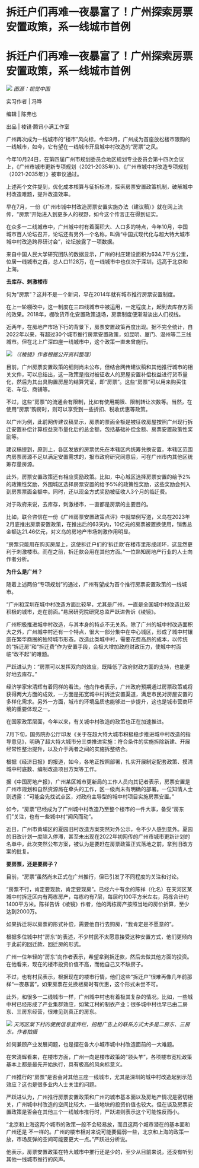 # 拆迁户们再难一夜暴富了！广州探索房票安置政策，系一线城市首例

# 拆迁户们再难一夜暴富了！广州探索房票安置政策，系一线城市首例

![](https://inews.gtimg.com/news_bt/O4rONZgmBN-T0X0bJHDwmk_11mL9geYqsmwXPMpThQMFsAA/1000)
_图源：视觉中国_

实习作者 | 冯晔

编辑 | 陈弗也

出品 | 棱镜·腾讯小满工作室

广州再次成为一线城市的“楼市”风向标，今年9月，广州成为首座放松楼市限购的一线城市，如今，它有望在一线城市开启城中村改造的“房票”之风。

今年10月24日，在第四届广州市规划委员会地区规划专业委员会第十四次会议上，《广州市城市更新专项规划（2021-2035年）》、《广州市城中村改造专项规划（2021-2035年）》被审议通过。

上述两个文件提到，优化成本核算与征拆标准，探索房票安置政策机制，破解城中村改造难题，提升改造效率。

早在7月，一份《广州市城中村改造房票安置实施办法（建议稿）》就在网上流传，“房票”开始进入到更多人的视野，如今这个传言正在得到证实。

在众多一二线城市中，广州城中村有着面积大、人口多的特点，今年10月，中国城市百人论坛召开，论坛还有另外一个名称，叫做“中国式现代化与超大特大城市城中村改造跨界研讨会”，论坛披露了一项数据。

来自中国人民大学研究团队的数据显示，广州的村庄建设面积为634.7平方公里，位居一线城市之首，总人口1128万，在一线城市中也仅次于深圳，远高于北京和上海。

**去库存、刺激楼市**

何为“房票”？这并不是一个新词，早在2014年就有城市推行房票安置制度。

在上一轮棚改中，这一制度在三四线城市中被运用，一定程度上，起到去库存方面的效果。2018年，棚改货币化安置政策退场，房票制度便渐渐淡出人们视线。

近两年，在房地产市场下行的背景下，房票安置政策再度出现。据不完全统计，自2022年以来，有超过30个城市推行房票安置政策，如昆明、厦门、温州等二三线城市。但在北上广深四座一线城市中，这个政策一直未曾施行。

![](https://inews.gtimg.com/news_bt/OlOcws6ekVB25sA8wSPlOz9HbctKtkK03kHcdboJIIKIcAA/1000)
_（《棱镜》作者根据公开资料整理）_

目前，广州房票安置政策的细则尚未公布，但结合网传建议稿和其他推行城市的相关文件，可以总结出，这一政策是指对被征收人的房屋安置补偿权益进行货币量化，然后为其出具购置房屋的结算凭证，即“房票”。这些“房票”可以用来购买住宅、车位、商铺等。

不过，这些“房票”的流通会有限制，比如有使用期限、限制转让次数等。当然，在使用“房票”购房时，则可以享受到一些折扣、税收优惠等政策。

以广州为例，此前网传建议稿显示，房票的票面金额是被征收房屋按照广州现行拆迁安置补偿计算权益货币量化后的总金额，包括基础补偿金额、房票安置政策性奖励等。

建议稿提到，原则上，各区发放的房票优先在本辖区内统筹兑换安置，本辖区范围内房票房源不足以满足安置需求的，报市政府研究同意后，可在广州市内其他区统筹存量房源。

此外，房票安置政策还有相应奖励政策。比如，中心城区选择房票安置的给予2%的政策性奖励，外围城区选择房票安置的给予5%的政策性奖励，这些奖励会列入到房票票面金额中。同时，还以现金方式奖励被征收人3个月的临迁费。

对于政府来说，去库存，刺激楼市，一直都是房票的主要目的。

比如，联合咨信在一份《广州房票安置政策点评》中就举例写道，义乌在2023年2月底推出房票安置政策，在推出后的63天内，10亿元的房票被置换使用，销售总金额达21.46亿元，对义乌的房地产市场刺激作用明显。

“房票只能用在购买房屋上，这使拆迁户们的‘拆迁款’在楼市里形成闭环，这显然更利于刺激楼市。而在之前，拆迁款会用在其他方面。”一位熟知房地产行业的人士向作者分析。

**为什么是广州？**

随着上述两份“专项规划”的通过，广州有望成为首个推行房票安置政策的一线城市。

“广州和深圳在城中村改造方面比较早，尤其是广州，一直是全国城中村改造比较积极的城市，走在前面。”易居研究院研究总监严跃进告诉《棱镜》。

广州积极推进城中村改造，与其本身的特点不无关系。除了广州的城中村改造面积大之外，广州城中村还有一个特点，很大一部分集中在中心城区，形成了城中村镶嵌在繁华商圈的独特城市形态。改造此类城中村，需要花费高昂的成本，以传统的“拆迁房”和“拆迁费”作为安置手段，会极大增加政府财政压力，使城中村面临“改不起”的难题。

严跃进认为：“房票可以发挥双向的效应，既降低了政府财政方面的支持，也能更好地去库存。”

经济学家宋清辉有着同样的看法，他向作者表示，广州政府预期通过房票政策或将获得两大方面的成效，一方面是拓宽城中村拆迁安置渠道，满足市民对房屋安置的多样化需求。另外一方面，城市的环境品质也能够进一步提升，这也是城市营商环境的重要体现之一。

在国家政策层面，今年以来，有关城中村改造的政策也正在加速推进。

7月下旬，国务院办公厅印发《关于在超大特大城市积极稳步推进城中村改造的指导意见》，明确了超大特大城市分三类推进实施：符合条件的实施拆除新建、开展经常性整治提升，以及介于两者之间的实施拆整结合。

根据《经济日报》的报道，如今，各地正按照部署，扎实开展制定配套政策、摸清城中村底数、编制改造项目方案等工作。

据《中国房地产报》，广州某区城市更新局的工作人员向其记者表示，房票安置是广州市规划和自然资源局在牵头的工作，区一级尚未有明确的部署。一位知情人士则透露：“可能会先找试点区，对政府主导型的城中村项目实施房票安置。”

如今，“房票”已经成为了广州城中村改造乃至整个楼市的一件大事，备受“房东们”关注，也有一些城中村“闻风而动”。

近日，广州市黄埔区的夏园旧村改造方案突然对外公示，令不少人感到意外。夏园的旧改计划一度陷入停滞，甚至未出现在2022年初网传的广州市城市更新计划的名单中，此次突然公布方案，被认为是要赶在房票政策正式落地之前，拿到旧改方案的批复。

**要房票，还是要房子？**

目前，“房票”虽然尚未正式在广州推行，但已引发了不同程度的关注和讨论。

“房票不行，肯定要现款，肯定要现房”。已经六十有余的陈祥（化名）在天河区某城中村拆迁区内有两栋房产，每栋约有7层，每层约100平方米左右，两栋合计约1400平方米。陈祥告诉《棱镜》作者，他的两栋房产按照当地的房价折算，至少达到2000万。

如果拆迁将以房票的形式补偿，需要他自行去购房，“我肯定是不愿意的”。

根据多位城中村“房东”的表述，不少村民不太愿意接受这种安置方式，他们更倾向于此前的回迁款、回迁房的形式。

广州一位年轻的“房东”向作者表示，希望拿到拆迁款，然后去做其他方面的投资。在他看来，现在的楼市投资价值不高，而他自己又不缺房子。

不过，也有村民表示，根据现在的楼市行情，他们这些“拆迁户”很难再像几年前那样“一夜暴富”，如果房票在兑换楼房时有优惠，这个形式未尝不可。

此外，和很多一二线城市一样，广州城中村也有着极其复杂的情况。比如，一些城中村已经形成了产业集群效应，如鹭江村的制衣产业；很多城中村也早已由二房东、三房东经营，很难见到真正的房东。

![](https://inews.gtimg.com/news_bt/OnX4udjnyng04Oimo48GyZQ4zceEnNMuiZDUDBZrty5qEAA/1000)
_天河区棠下村的便民信息宣传栏，招租广告上的联系方式大多是二房东、三房东。作者拍摄_

如何兼顾产业发展问题，也是摆在各大小城市城中村改造面前的一大难题。

在宋清辉看来，在楼市方面，广州一向是楼市政策的“领头羊”，各项楼市宽松政策基本上都是最先开始执行，具有极高的风向标意义。

广州推行的“房票”是否会对其他三座一线城市，尤其是深圳的城中村改造起到示范效应？这也是很多业内人士关注的问题。

严跃进认为，广州推行房票安置政策和广州的城市基本面以及房地产情况是密切相关，广州城中村改造的空间比较大，一些地块的投资价值也较大。但在谈及房票安置政策是否会在其他三个一线城市推行时，严跃进则表示这个可能性反而小。

“北京和上海这两个城市的政策一般不会轻易放，而且这两个城市潜在的基本面和广州还是
不一样的。广州的楼市相对来说可能要偏弱一些，北京和上海的政策一放，市场反弹的空间可能要更大一点。”严跃进分析说。

他表示，房票安置政策在特大城市中推行还是少的，至少从目前来说，还没有听到其他一线城市推行的风声。

